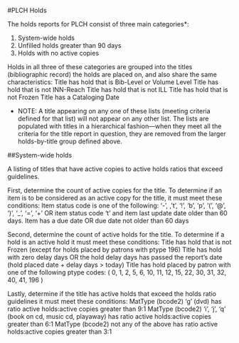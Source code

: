 #PLCH Holds

The holds reports for PLCH consist of three main categories*:
1. System-wide holds
1. Unfilled holds greater than 90 days
1. Holds with no active copies

Holds in all three of these categories are grouped into the titles (bibliographic record) the holds are placed on, and also share the same characteristics:
Title has hold that is Bib-Level or Volume Level
Title has hold that is not INN-Reach
Title has hold that is not ILL
Title has hold that is not Frozen
Title has a Cataloging Date

* NOTE: A title appearing on any one of these lists (meeting criteria defined for that list) will not appear on any other list. The lists are populated with titles in a hierarchical fashion—when they meet all the criteria for the title report in question, they are removed from the larger holds-by-title group defined above.

##System-wide holds

A listing of titles that have active copies to active holds ratios that exceed guidelines.

First, determine the count of active copies for the title. To determine if an item is to be considered as an active copy for the title, it must meet these conditions:
Item status code is one of the following: ‘-’, ,’t’, ‘!’, ‘b’, ‘p’, ‘(’, ‘@’, ‘)’, ‘_’, ‘=’, ‘+’ 
OR item status code ‘t’ and item last update date older than 60 days.
Item has a due date 
OR due date not older than 60 days

Second, determine the count of active holds for the title. To determine if a hold is an active hold it must meet these conditions:
Title has hold that is not Frozen (except for holds placed by patrons with ptype 196)
Title has hold with zero delay days
OR the hold delay days has passed the report’s date (hold placed date + delay days > today)
Title has hold placed by patron with one of the following ptype codes: 
( 0, 1, 2, 5, 6, 10, 11, 12, 15, 22, 30, 31, 32, 40, 41, 196 )


Lastly, determine if the title has active holds that exceed the holds ratio guidelines it must meet these conditions:
MatType (bcode2) ‘g’ (dvd) has ratio active holds:active copies greater than 9:1
MatType (bcode2) ‘i’, ‘j’, ‘q’ (book on cd, music cd, playaway) has ratio active holds:active copies greater than 6:1
MatType (bcode2) not any of the above has ratio active holds:active copies greater than 3:1
